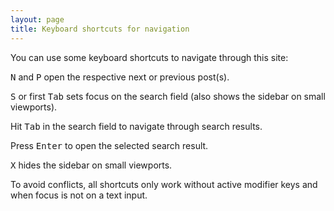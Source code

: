 ```yaml
---
layout: page
title: Keyboard shortcuts for navigation
---
```

You can use some keyboard shortcuts to navigate through this site:

<kbd>N</kbd> and <kbd>P</kbd> open the respective next or previous post(s).

<kbd>S</kbd> or first <kbd>Tab</kbd> sets focus on the search field (also shows the sidebar on small viewports).

Hit <kbd>Tab</kbd> in the search field to navigate through search results.

Press <kbd>Enter</kbd> to open the selected search result.

<kbd>X</kbd> hides the sidebar on small viewports.

To avoid conflicts, all shortcuts only work without active modifier keys and when focus is not on a text input.